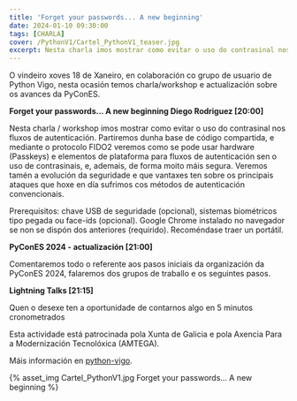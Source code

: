 ```yaml
---
title: 'Forget your passwords... A new beginning'
date: 2024-01-10 09:30:00
tags: [CHARLA]
cover: /PythonV1/Cartel_PythonV1_teaser.jpg
excerpt: Nesta charla imos mostrar como evitar o uso do contrasinal nos fluxos de autenticación.
---
```



O vindeiro xoves 18 de Xaneiro, en colaboración co grupo de usuario de Python Vigo, nesta ocasión temos charla/workshop e actualización sobre os avances da PyConES.

<b>Forget your passwords... A new beginning Diego Rodriguez [20:00]</b>

Nesta charla / workshop imos mostrar como evitar o uso do contrasinal nos fluxos de autenticación. Partiremos dunha base de código compartida, e mediante o protocolo FIDO2 veremos como se pode usar hardware (Passkeys) e elementos de plataforma para fluxos de autenticación sen o uso de contrasinais, e, ademais, de forma moito máis segura. Veremos tamén a evolución da seguridade e que vantaxes ten sobre os principais ataques que hoxe en día sufrimos cos métodos de autenticación convencionais.

Prerequisitos: chave USB de seguridade (opcional), sistemas biométricos tipo pegada ou face-ids (opcional). Google Chrome instalado no navegador se non se dispón dos anteriores (requirido). Recoméndase traer un portátil.

<b>PyConES 2024 - actualización [21:00]</b>

Comentaremos todo o referente aos pasos iniciais da organización da PyConES 2024, falaremos dos grupos de traballo e os seguintes pasos.

<b>Lightning Talks [21:15]</b>

Quen o desexe ten a oportunidade de contarnos algo en 5 minutos cronometrados

Esta actividade está patrocinada pola Xunta de Galicia e pola Axencia Para a Modernización Tecnolóxica (AMTEGA).

Máis información en [python-vigo](https://www.python-vigo.es).


{% asset_img Cartel_PythonV1.jpg Forget your passwords... A new beginning %}
